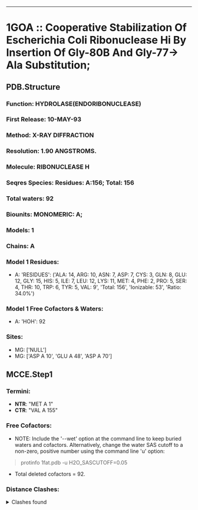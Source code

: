 ---
# 1GOA :: Cooperative Stabilization Of Escherichia Coli Ribonuclease Hi By Insertion Of Gly-80B And Gly-77-> Ala Substitution;
## PDB.Structure
### Function: HYDROLASE(ENDORIBONUCLEASE)
### First Release: 10-MAY-93
### Method: X-RAY DIFFRACTION
### Resolution: 1.90 ANGSTROMS.
### Molecule: RIBONUCLEASE H
### Seqres Species: Residues: A:156; Total: 156
### Total waters: 92
### Biounits: MONOMERIC: A;
### Models: 1
### Chains: A
### Model 1 Residues:
  - A:
 'RESIDUES': ('ALA: 14, ARG: 10, ASN: 7, ASP: 7, CYS: 3, GLN: 8, GLU: 12, GLY: 15, HIS: 5, ILE: 7, LEU: 12, LYS: 11, MET: 4, PHE: 2, PRO: 5, SER: 4, THR: 10, TRP: 6, TYR: 5, VAL: 9', 'Total: 156', 'Ionizable: 53',
              'Ratio: 34.0%')

### Model 1 Free Cofactors & Waters:
  - A:
 'HOH': 92

### Sites:
  - MG: ['NULL']
  -  MG: ['ASP A  10', 'GLU A  48', 'ASP A  70']

## MCCE.Step1
### Termini:
 - <strong>NTR</strong>: "MET A   1"
 - <strong>CTR</strong>: "VAL A 155"

### Free Cofactors:
  - NOTE: Include the '--wet' option at the command line to keep buried waters and cofactors. Alternatively, change the water SAS cutoff to a non-zero, positive number using the command line 'u' option:
  > protinfo 1fat.pdb -u H2O_SASCUTOFF=0.05
  - Total deleted cofactors = 92.

### Distance Clashes:
<details><summary>Clashes found</summary>

- d= 1.52: " CA  NTR A   1" to " CB  MET A   1"

</details>

